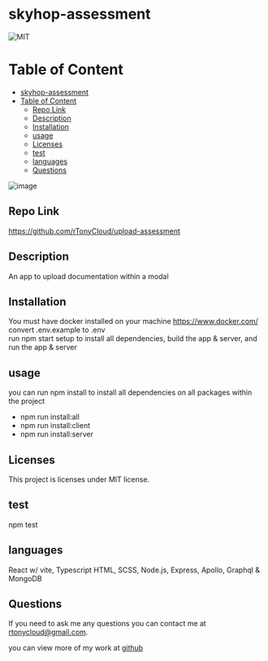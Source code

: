 # skyhop-assessment
  ![MIT](https://img.shields.io/badge/license-MIT-blue.svg)


# Table of Content
- [skyhop-assessment](#skyhop-assessment)
- [Table of Content](#table-of-content)
  - [Repo Link](#repo-link)
  - [Description](#description)
  - [Installation](#installation)
  - [usage](#usage)
  - [Licenses](#licenses)
  - [test](#test)
  - [languages](#languages)
  - [Questions](#questions)
 
![image](https://github.com/rTonyCloud/upload-assessment/assets/85594926/e2dccdab-8a13-4e2b-bd11-b2c35e2ecb91)


## Repo Link
https://github.com/rTonyCloud/upload-assessment

## Description
An app to upload documentation within a modal

## Installation
You must have docker installed on your machine https://www.docker.com/  
convert .env.example to .env  
run npm start setup to install all dependencies, build the app & server, and run the app & server

## usage
you can run npm install to install all dependencies on all packages within the project
- npm run install:all
- npm run install:client
- npm run install:server

## Licenses
This project is licenses under MIT license.

## test
npm test

## languages
React w/ vite, Typescript HTML, SCSS, Node.js, Express, Apollo, Graphql & MongoDB

## Questions
If you need to ask me any questions you can contact me at rtonycloud@gmail.com.

 you can view more of my work at [github](https://github.com/Rtonycloud)
